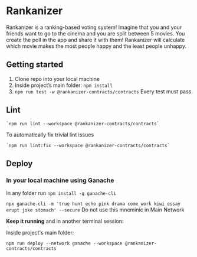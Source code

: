 # Rankanizer

Rankanizer is a ranking-based voting system! Imagine that you and your friends want to go to the cinema and you are split between 5 movies. You create the poll in the app and share it with them! Rankanizer will calculate which movie makes the most people happy and the least people unhappy.

## Getting started

1. Clone repo into your local machine
2. Inside project’s main folder: `npm install`
3. `npm run test -w @rankanizer-contracts/contracts`
Every test must pass

## Lint

    `npm run lint --workspace @rankanizer-contracts/contracts`

To automatically fix trivial lint issues

    `npm run lint:fix --workspace @rankanizer-contracts/contracts`


## Deploy
### In your local machine using Ganache

In any folder run `npm install -g ganache-cli`

`npx ganache-cli -m 'true hunt echo pink drama come work kiwi essay erupt joke stomach' --secure` Do not use this mneminic in Main Network

**Keep it running** and in another terminal session:

Inside project's main folder:

`npm run deploy --network ganache --workspace @rankanizer-contracts/contracts`
